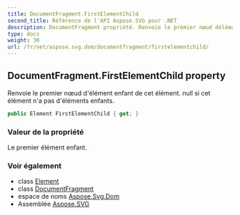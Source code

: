 ```yaml
---
title: DocumentFragment.FirstElementChild
second_title: Référence de l'API Aspose.SVG pour .NET
description: DocumentFragment propriété. Renvoie le premier nœud délément enfant de cet élément. null si cet élément na pas déléments enfants.
type: docs
weight: 30
url: /fr/net/aspose.svg.dom/documentfragment/firstelementchild/
---
```

## DocumentFragment.FirstElementChild property

Renvoie le premier nœud d'élément enfant de cet élément. null si cet élément n'a pas d'éléments enfants.

```csharp
public Element FirstElementChild { get; }
```

### Valeur de la propriété

Le premier élément enfant.

### Voir également

* class [Element](../../element/)
* class [DocumentFragment](../)
* espace de noms [Aspose.Svg.Dom](../../documentfragment/)
* Assemblée [Aspose.SVG](../../../)


